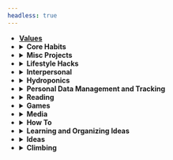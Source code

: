 ```yaml
---
headless: true
---
```


<ul>
<li><a href="/docs/values/" ><strong>Values</strong></a></li>
<li><details><summary><strong>Core Habits</strong></summary><ul>
  <li><a href="/docs/sleep/">Sleep</a></li>
  <li><details><summary><strong>Eating</strong></summary><ul>
    <li><a href="/docs/eating/food/">What Food and When?</a></li>
    <li><a href="/docs/eating/fasting/">Fasting</a></li>
    <li><a href="/docs/eating/cooking/">Cooking</a></li>
  </ul></details></li>
  <li><details><summary><strong>Longevity Theory</strong></summary><ul>
    <li><a href="/docs/longevity/overview/" >Overview</a></li>
  </ul></details></li>
</ul></details></li>
<li><details><summary><strong>Misc Projects</strong></summary><ul>
  <li><a href="/docs/website/" >This Website</a></li>
  <li><a href="/docs/computing-config/" >Computing Environment</a></li>
  <li><a href="/docs/art/" >Generative Art</a></li>
</ul></details></li>
<li><details><summary><strong>Lifestyle Hacks</strong></summary><ul>
  <li><a href="/docs/lifestyle-hacks/hang-drying-cloths/" >Hang Drying Cloths</a></li>
  <li><a href="/docs/lifestyle-hacks/phone-case/" >Phone Case</a></li>
</ul></details></li>
<li><details><summary><strong>Interpersonal</strong></summary><ul>
  <li><a href="/docs/how-to-work-with-others/" >Working with Others</a></li>
</ul></details></li>
<li><details><summary><strong>Hydroponics</strong></summary><ul>
  <li><a href="/docs/hydroponics/my-setup/" >My Setup</a></li>
  <li><a href="/docs/hydroponics/journal/" >Journal</a></li>
</ul></details></li>
<li><details><summary><strong>Personal Data Management and Tracking</strong></summary><ul>
  <li><a href="/docs/personal-data/tools/" >Tools I Use</a></li>
</ul></details></li>
<li><details><summary><strong>Reading</strong></summary><ul>
  <li><a href="/docs/recommended-non-fiction/" >Recommended non-fiction</a></li>
</ul></details></li>
<li><details><summary><strong>Games</strong></summary><ul>
  <li><a href="/docs/games/top-10/" >Top 10 All Time</a></li>
  <li><a href="/docs/games/oxygen-not-included/" >Oxygen Not Included</a></li>
  <li><a href="/docs/games/valorant/" >Valorant</a></li>
</ul></details></li>
<li><details><summary><strong>Media</strong></summary><ul>
  <li><a href="/docs/music/" >Music</a></li>
</ul></details></li>
<li><details><summary><strong>How To</strong></summary><ul>
  <li><a href="/docs/how-to-finance/" >Finances</a></li>
</ul></details></li>
<li><details><summary><strong>Learning and Organizing Ideas</strong></summary><ul>
  <li><a href="/docs/learning/notetaking/" >Notetaking</a></li>
</ul></details></li>
<li><details><summary><strong>Ideas</strong></summary><ul>
  <li><a href="/docs/software/" >Software</a></li>
</ul></details></li>
<li><details><summary><strong>Climbing</strong></summary><ul>
  <li><a href="/docs/climbing/media/" >Media/Inspiration</a></li>
  <li><a href="/docs/climbing/safety-checklist/" >Safety Checklist</a></li>
  <li><details><summary><strong>Event Reports</strong></summary><ul>
    <li><a href="/docs/climbing/event-reports/2020-8-10-lake-erie/" >Aug. 2020 - Mt. Erie</a></li>
    <li><a href="/docs/climbing/event-reports/2020-8-12-mile-high-club/" >Aug. 2020 - Mile High Club</a></li>
    <li><a href="/docs/climbing/event-reports/first-512/" >Jan 12, 2018 - My first 5.12!</a></li>
  </ul></details></li>
</ul></details></li>
</ul>

